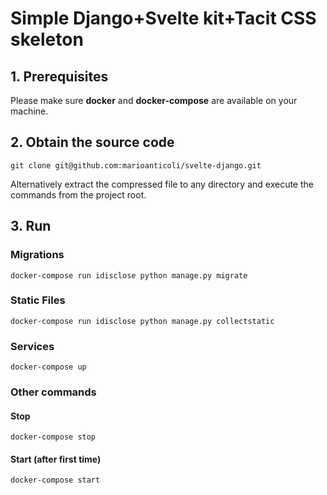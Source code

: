 # Simple Django+Svelte kit+Tacit CSS skeleton

## 1. Prerequisites
Please make sure **docker** and **docker-compose** are available on your machine.

## 2. Obtain the source code

`git clone git@github.com:marioanticoli/svelte-django.git`

Alternatively extract the compressed file to any directory and execute the commands from the project root.

## 3. Run

### Migrations
`docker-compose run idisclose python manage.py migrate`

### Static Files
`docker-compose run idisclose python manage.py collectstatic`

### Services
`docker-compose up`

### Other commands

#### Stop
`docker-compose stop`

#### Start (after first time)
`docker-compose start`